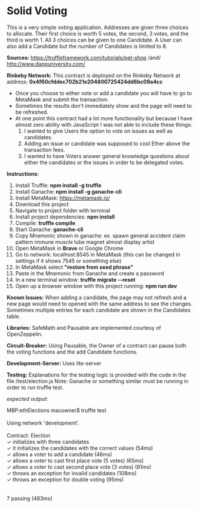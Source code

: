 # Solid Voting

This is a very simple voting application. Addresses are given three choices to allocate. Their first choice is worth 5 votes, the second, 3 votes, and the third is worth 1. All 3 choices can be given to one Candidate. A User can also add a Candidate but the number of Candidates is limited to 8.

__Sources:__ https://truffleframework.com/tutorials/pet-shop /and/ http://www.dappuniversity.com/

__Rinkeby Network:__ This contract is deployed on the Rinkeby Network at address: __0x4f60cfddec702b21e204800725424dd6bc09a4cc__


- Once you choose to either vote or add a candidate you will have to go to MetaMask and submit the transaction. 
- Sometimes the results don't immediately show and the page will need to be refreshed.
- At one point this contract had a lot more functionality but because I have almost zero ability with JavaScript I was not able to include these things:
  1. I wanted to give Users the option to vote on issues as well as candidates.
  2. Adding an issue or candidate was supposed to cost Ether above the transaction fees.
  3. I wanted to have Voters answer general knowledge questions about either the candidates or the issues in order to be delegated votes.

__Instructions:__ 

1. Install Truffle: __npm install -g truffle__
2. Install Ganache: __npm install -g ganache-cli__
3. Install MetaMask: https://metamask.io/
3. Download this project
4. Navigate to project folder with terminal
5. Install project dependencies: __npm install__
6. Compile: __truffle compile__
7. Start Ganache: __ganache-cli__
8. Copy Mnemonic shown in ganache: ex. spawn general accident claim pattern immune muscle lube magnet almost display artist
9. Open MetaMask in __Brave__ or Google Chrome
10. Go to network: localhost:8545 in MetaMask (this can be changed in settings if it shows 7545 or something else)
11. In MetaMask select __"restore from seed phrase"__ 
12. Paste in the Mnemonic from Ganache and create a password
13. In a new terminal window: __truffle migrate --reset__
14. Open up a browser window with this project running: __npm run dev__


__Known Issues:__ When adding a candidate, the page may not refresh and a new page would need to opened with the same address to see the changes. Sometimes multiple entries for each candidate are shown in the Candidates table.

__Libraries:__ SafeMath and Pausable are implemented courtesy of OpenZeppelin.

__Circuit-Breaker:__ Using Pausable, the Owner of a contract can pause both the voting functions and the add Candidate functions.

__Development-Server:__ Uses lite-server

__Testing:__ Explanations for the testing logic is provided with the code in the file /test/election.js Note: Ganache or something similar must be running in order to run truffle test.

*expected output:* <br />

MBP:ethElections macowner$ truffle test <br />
<br />
Using network 'development'. <br />
<br />
  Contract: Election <br />
    ✓ initializes with three candidates <br />
    ✓ it initializes the candidates with the correct values (54ms) <br />
    ✓ allows a voter to add a candidate (46ms) <br />
    ✓ allows a voter to cast first place vote (5 votes) (65ms) <br />
    ✓ allows a voter to cast second place vote (3 votes) (61ms) <br />
    ✓ throws an exception for invalid candidates (108ms) <br />
    ✓ throws an exception for double voting (95ms) <br />
<br />
<br />
  7 passing (483ms)<br />



